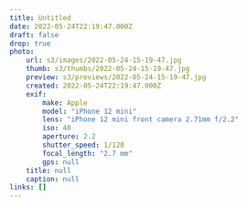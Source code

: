 ```yaml
---
title: Untitled
date: 2022-05-24T22:19:47.000Z
draft: false
drop: true
photo:
    url: s3/images/2022-05-24-15-19-47.jpg
    thumb: s3/thumbs/2022-05-24-15-19-47.jpg
    preview: s3/previews/2022-05-24-15-19-47.jpg
    created: 2022-05-24T22:19:47.000Z
    exif:
        make: Apple
        model: "iPhone 12 mini"
        lens: "iPhone 12 mini front camera 2.71mm f/2.2"
        iso: 40
        aperture: 2.2
        shutter_speed: 1/120
        focal_length: "2.7 mm"
        gps: null
    title: null
    caption: null
links: []
---
```

